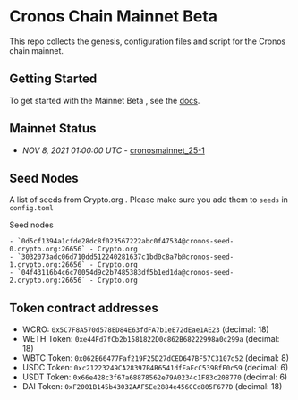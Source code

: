 # Cronos Chain Mainnet Beta 

This repo collects the genesis, configuration files and script for the Cronos chain
mainnet.

## Getting Started

To get started with the Mainnet Beta , see the
[docs](https://cronos.crypto.org/docs/getting-started/cronos-mainnet.html).

## Mainnet Status


- *NOV 8, 2021 01:00:00 UTC* - [cronosmainnet_25-1](./cronosmainnet_25-1)



## Seed Nodes

A list of seeds from Crypto.org . Please make sure you add them to `seeds` in `config.toml` 

Seed nodes

```
- `0d5cf1394a1cfde28dc8f023567222abc0f47534@cronos-seed-0.crypto.org:26656` - Crypto.org
- `3032073adc06d710dd512240281637c1bd0c8a7b@cronos-seed-1.crypto.org:26656` - Crypto.org
- `04f43116b4c6c70054d9c2b7485383df5b1ed1da@cronos-seed-2.crypto.org:26656` - Crypto.org 
```

## Token contract addresses 
- WCRO: `0x5C7F8A570d578ED84E63fdFA7b1eE72dEae1AE23` (decimal: 18)
- WETH Token: `0xe44Fd7fCb2b1581822D0c862B68222998a0c299a` (decimal: 18)
- WBTC Token: `0x062E66477Faf219F25D27dCED647BF57C3107d52` (decimal: 8)
- USDC Token: `0xc21223249CA28397B4B6541dfFaEcC539BfF0c59` (decimal: 6)
- USDT Token: `0x66e428c3f67a68878562e79A0234c1F83c208770` (decimal: 6)
- DAI Token: `0xF2001B145b43032AAF5Ee2884e456CCd805F677D` (decimal: 18)